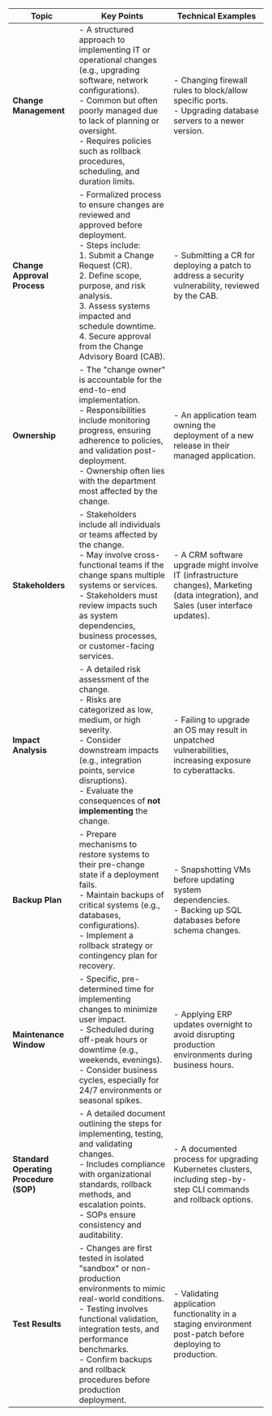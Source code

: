 | **Topic**                 | **Key Points**                                                                                                       | **Technical Examples**                                                                 |
|---------------------------|-------------------------------------------------------------------------------------------------------------------|---------------------------------------------------------------------------------------|
| **Change Management**      | - A structured approach to implementing IT or operational changes (e.g., upgrading software, network configurations). <br> - Common but often poorly managed due to lack of planning or oversight. <br> - Requires policies such as rollback procedures, scheduling, and duration limits.                              | - Changing firewall rules to block/allow specific ports.<br> - Upgrading database servers to a newer version. |
| **Change Approval Process**| - Formalized process to ensure changes are reviewed and approved before deployment.<br> - Steps include: <br> 1. Submit a Change Request (CR).<br> 2. Define scope, purpose, and risk analysis.<br> 3. Assess systems impacted and schedule downtime.<br> 4. Secure approval from the Change Advisory Board (CAB).                          | - Submitting a CR for deploying a patch to address a security vulnerability, reviewed by the CAB.             |
| **Ownership**              | - The "change owner" is accountable for the end-to-end implementation. <br> - Responsibilities include monitoring progress, ensuring adherence to policies, and validation post-deployment. <br> - Ownership often lies with the department most affected by the change.                                             | - An application team owning the deployment of a new release in their managed application.                     |
| **Stakeholders**           | - Stakeholders include all individuals or teams affected by the change.<br> - May involve cross-functional teams if the change spans multiple systems or services.<br> - Stakeholders must review impacts such as system dependencies, business processes, or customer-facing services.                             | - A CRM software upgrade might involve IT (infrastructure changes), Marketing (data integration), and Sales (user interface updates). |
| **Impact Analysis**        | - A detailed risk assessment of the change. <br> - Risks are categorized as low, medium, or high severity. <br> - Consider downstream impacts (e.g., integration points, service disruptions).<br> - Evaluate the consequences of **not implementing** the change.                                     | - Failing to upgrade an OS may result in unpatched vulnerabilities, increasing exposure to cyberattacks.       |
| **Backup Plan**            | - Prepare mechanisms to restore systems to their pre-change state if a deployment fails.<br> - Maintain backups of critical systems (e.g., databases, configurations).<br> - Implement a rollback strategy or contingency plan for recovery.                                            | - Snapshotting VMs before updating system dependencies.<br> - Backing up SQL databases before schema changes. |
| **Maintenance Window**     | - Specific, pre-determined time for implementing changes to minimize user impact.<br> - Scheduled during off-peak hours or downtime (e.g., weekends, evenings).<br> - Consider business cycles, especially for 24/7 environments or seasonal spikes.                                        | - Applying ERP updates overnight to avoid disrupting production environments during business hours.            |
| **Standard Operating Procedure (SOP)** | - A detailed document outlining the steps for implementing, testing, and validating changes.<br> - Includes compliance with organizational standards, rollback methods, and escalation points.<br> - SOPs ensure consistency and auditability.                                         | - A documented process for upgrading Kubernetes clusters, including step-by-step CLI commands and rollback options. |
| **Test Results**           | - Changes are first tested in isolated "sandbox" or non-production environments to mimic real-world conditions.<br> - Testing involves functional validation, integration tests, and performance benchmarks.<br> - Confirm backups and rollback procedures before production deployment.                             | - Validating application functionality in a staging environment post-patch before deploying to production.      |
